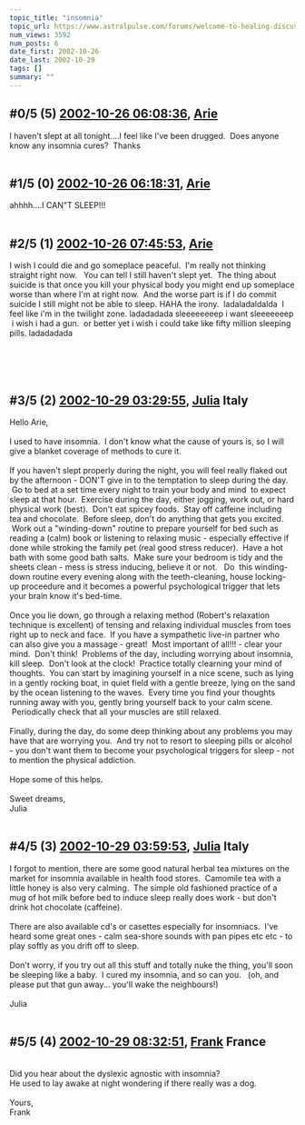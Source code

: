 ```yaml
---
topic_title: "insomnia"
topic_url: https://www.astralpulse.com/forums/welcome-to-healing-discussions!/insomnia-2352
num_views: 3592
num_posts: 6
date_first: 2002-10-26
date_last: 2002-10-29
tags: []
summary: ""
---
```


## \#0/5 (5) [2002-10-26 06:08:36](https://www.astralpulse.com/forums/index.php?msg=118086), [Arie](https://www.astralpulse.com/forums/profile/?u=436)  ##
<section>
I haven't slept at all tonight....I feel like I've been drugged.  Does anyone know any insomnia cures?  Thanks
<br>
<br>
</section>

## \#1/5 (0) [2002-10-26 06:18:31](https://www.astralpulse.com/forums/index.php?msg=15248), [Arie](https://www.astralpulse.com/forums/profile/?u=436)  ##
<section>
ahhhh....I CAN"T SLEEP!!!
<br>
<br>
</section>

## \#2/5 (1) [2002-10-26 07:45:53](https://www.astralpulse.com/forums/index.php?msg=15252), [Arie](https://www.astralpulse.com/forums/profile/?u=436)  ##
<section>
I wish I could die and go someplace peaceful.  I'm really not thinking straight right now.   You can tell I still haven't slept yet.  The thing about suicide is that once you kill your physical body you might end up someplace worse than where I'm at right now.  And the worse part is if I do commit suicide I still might not be able to sleep. HAHA the irony.  ladaladaldalda  I feel like i'm in the twilight zone. ladadadada sleeeeeeeep i want sleeeeeeep  i wish i had a gun.  or better yet i wish i could take like fifty million sleeping pills. ladadadada
<br>
<br>
<br>
<br>
<br>
</section>

## \#3/5 (2) [2002-10-29 03:29:55](https://www.astralpulse.com/forums/index.php?msg=15461), [Julia](https://www.astralpulse.com/forums/profile/?u=126) Italy ##
<section>
Hello Arie,
<br>
<br>
I used to have insomnia.  I don't know what the cause of yours is, so I will give a blanket coverage of methods to cure it.
<br>
<br>
If you haven't slept properly during the night, you will feel really flaked out by the afternoon - DON'T give in to the temptation to sleep during the day.  Go to bed at a set time every night to train your body and mind  to expect sleep at that hour.  Exercise during the day, either jogging, work out, or hard physical work (best).  Don't eat spicey foods.  Stay off caffeine including tea and chocolate.  Before sleep, don't do anything that gets you excited.  Work out a "winding-down" routine to prepare yourself for bed such as reading a (calm) book or listening to relaxing music - especially effective if done while stroking the family pet (real good stress reducer).  Have a hot bath with some good bath salts.  Make sure your bedroom is tidy and the sheets clean - mess is stress inducing, believe it or not.   Do  this winding-down routine every evening along with the teeth-cleaning, house locking-up proceedure and it becomes a powerful psychological trigger that lets your brain know it's bed-time.
<br>
<br>
Once you lie down, go through a relaxing method (Robert's relaxation technique is excellent) of tensing and relaxing individual muscles from toes right up to neck and face.  If you have a sympathetic live-in partner who can also give you a massage - great!  Most important of all!!! - clear your mind.  Don't think!  Problems of the day, including worrying about insomnia, kill sleep.  Don't look at the clock!  Practice totally clearning your mind of thoughts.  You can start by imagining yourself in a nice scene, such as lying in a gently rocking boat, in quiet field with a gentle breeze, lying on the sand by the ocean listening to the waves.  Every time you find your thoughts running away with you, gently bring yourself back to your calm scene.  Periodically check that all your muscles are still relaxed.
<br>
<br>
Finally, during the day, do some deep thinking about any problems you may have that are worrying you.  And try not to resort to sleeping pills or alcohol - you don't want them to become your psychological triggers for sleep - not to mention the physical addiction.
<br>
<br>
Hope some of this helps.
<br>
<br>
Sweet dreams,
<br>
Julia
<br>
<br>
</section>

## \#4/5 (3) [2002-10-29 03:59:53](https://www.astralpulse.com/forums/index.php?msg=15462), [Julia](https://www.astralpulse.com/forums/profile/?u=126) Italy ##
<section>
I forgot to mention, there are some good natural herbal tea mixtures on the market for insomnia available in health food stores.  Camomile tea with a little honey is also very calming.  The simple old fashioned practice of a mug of hot milk before bed to induce sleep really does work - but don't drink hot chocolate (caffeine).
<br>
<br>
There are also available cd's or casettes especially for insomniacs.  I've heard some great ones - calm sea-shore sounds with pan pipes etc etc - to play softly as you drift off to sleep.
<br>
<br>
Don't worry, if you try out all this stuff and totally nuke the thing, you'll soon be sleeping like a baby.  I cured my insomnia, and so can you.   (oh, and please put that gun away... you'll wake the neighbours!)
<br>
<br>
Julia
<br>
<br>
</section>

## \#5/5 (4) [2002-10-29 08:32:51](https://www.astralpulse.com/forums/index.php?msg=15490), [Frank](https://www.astralpulse.com/forums/profile/?u=359) France ##
<section>
<br>
Did you hear about the dyslexic agnostic with insomnia?
<br>
He used to lay awake at night wondering if there really was a dog.
<br>
<br>
Yours,
<br>
Frank
<br>
<br>
</section>